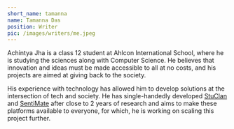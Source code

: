 ```yaml
---
short_name: tamanna
name: Tamanna Das
position: Writer
pic: /images/writers/me.jpeg
---
```


Achintya Jha is a class 12 student at Ahlcon International School, where he is studying the sciences along with Computer Science. He believes that innovation and ideas must be made accessible to all at no costs, and his projects are aimed at giving back to the society.

His experience with technology has allowed him to develop solutions at the intersection of tech and society. He has single-handedly developed [StuClan](https://talk.sentimate.ml/) and [SentiMate](https://sentimate.ml/) after close to 2 years of research and aims to make these platforms available to everyone, for which, he is working on scaling this project further.
